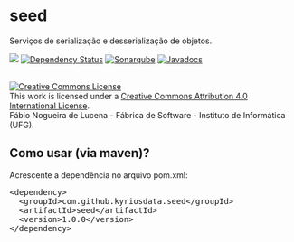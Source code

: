 # seed
Serviços de serialização e desserialização de objetos. 

[<img src="https://api.travis-ci.org/kyriosdata/seed.svg?branch=master">](https://travis-ci.org/kyriosdata/seed)
[![Dependency Status](https://www.versioneye.com/user/projects/5819f7b2afb6141c5571026c/badge.svg?style=flat-square)](https://www.versioneye.com/user/projects/5819f7b2afb6141c5571026c)
[![Sonarqube](https://sonarqube.com/api/badges/gate?key=com.github.kyriosdata.seed:seed)](https://sonarqube.com/dashboard/index?id=com.github.kyriosdata.seed%3Aseed)
[![Javadocs](http://javadoc.io/badge/com.github.kyriosdata.seed/seed.svg)](http://javadoc.io/doc/com.github.kyriosdata.seed/seed)

<br />
<a rel="license" href="http://creativecommons.org/licenses/by/4.0/">
<img alt="Creative Commons License" style="border-width:0"
 src="https://i.creativecommons.org/l/by/4.0/88x31.png" /></a>
 <br />This work is licensed under a <a rel="license" 
 href="http://creativecommons.org/licenses/by/4.0/">Creative Commons 
 Attribution 4.0 International License</a>. 
 <br />Fábio Nogueira de Lucena - Fábrica de Software - 
 Instituto de Informática (UFG).

## Como usar (via maven)?

Acrescente a dependência no arquivo pom.xml:

<pre>
&lt;dependency&gt;
  &lt;groupId&gt;com.github.kyriosdata.seed&lt;/groupId&gt;
  &lt;artifactId&gt;seed&lt;/artifactId&gt;
  &lt;version&gt;1.0.0&lt;/version&gt;
&lt;/dependency&gt;
</pre>

